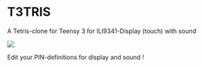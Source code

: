 # T3TRIS
A Tetris-clone for Teensy 3 for ILI9341-Display (touch)  with sound

![](https://github.com/FrankBoesing/T3TRIS/blob/master/extras/board.jpg)


Edit your PIN-definitions for display and sound !
